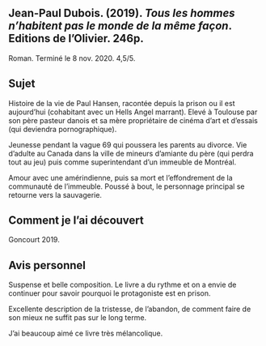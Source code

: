 ## Jean-Paul Dubois. (2019). _Tous les hommes n’habitent pas le monde de la même façon_. Editions de l’Olivier. 246p.

Roman. Terminé le 8 nov. 2020. 4,5/5.

## Sujet

Histoire de la vie de Paul Hansen, racontée depuis la prison ou il est aujourd’hui (cohabitant avec un Hells Angel marrant). Elevé à Toulouse par son père pasteur danois et sa mère propriétaire de cinéma d’art et d’essais (qui deviendra pornographique). 

Jeunesse pendant la vague 69 qui poussera les parents au divorce. Vie d’adulte au Canada dans la ville de mineurs d’amiante du père (qui perdra tout au jeu) puis comme superintendant d’un immeuble de Montréal.

Amour avec une amérindienne, puis sa mort et l’effondrement de la communauté de l’immeuble. Poussé à bout, le personnage principal se retourne vers la sauvagerie. 

## Comment je l’ai découvert

Goncourt 2019.

## Avis personnel

Suspense et belle composition. Le livre a du rythme et on a envie de continuer pour savoir pourquoi le protagoniste est en prison. 

Excellente description de la tristesse, de l’abandon, de comment faire de son mieux ne suffit pas sur le long terme.

J’ai beaucoup aimé ce livre très mélancolique.